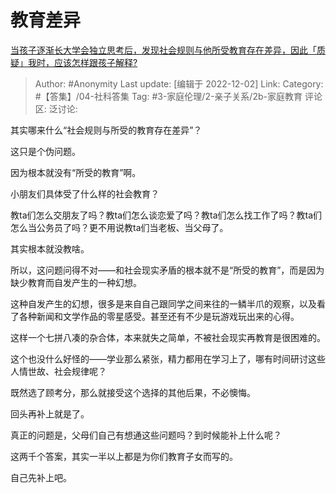 # 教育差异
[当孩子逐渐长大学会独立思考后，发现社会规则与他所受教育存在差异，因此「质疑」我时，应该怎样跟孩子解释?](https://www.zhihu.com/question/551171367/answer/2782493511)

> Author: #Anonymity
> Last update: [编辑于 2022-12-02]
> Link:
> Category: #【答集】/04-社科答集
> Tag: #3-家庭伦理/2-亲子关系/2b-家庭教育
> 评论区:
> 泛讨论:

其实哪来什么“社会规则与所受的教育存在差异”？

这只是个伪问题。

因为根本就没有“所受的教育”啊。

小朋友们具体受了什么样的社会教育？

教ta们怎么交朋友了吗？教ta们怎么谈恋爱了吗？教ta们怎么找工作了吗？教ta们怎么当公务员了吗？更不用说教ta们当老板、当父母了。

其实根本就没教啥。

所以，这问题问得不对——和社会现实矛盾的根本就不是“所受的教育”，而是因为缺少教育而自发产生的一种幻想。

这种自发产生的幻想，很多是来自自己跟同学之间来往的一鳞半爪的观察，以及看了各种新闻和文学作品的零星感受。甚至还有不少是玩游戏玩出来的心得。

这样一个七拼八凑的杂合体，本来就失之简单，不被社会现实再教育是很困难的。

这个也没什么好怪的——学业那么紧张，精力都用在学习上了，哪有时间研讨这些人情世故、社会规律呢？

既然选了顾考分，那么就接受这个选择的其他后果，不必懊悔。

回头再补上就是了。

真正的问题是，父母们自己有想通这些问题吗？到时候能补上什么呢？

这两千个答案，其实一半以上都是为你们教育子女而写的。

自己先补上吧。
